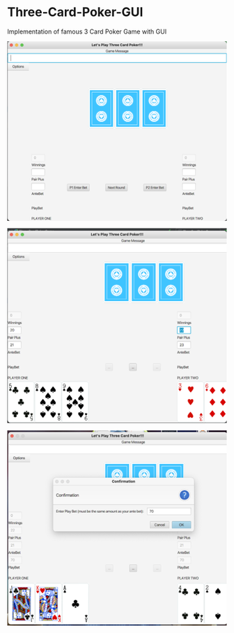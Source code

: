 # Three-Card-Poker-GUI
Implementation of famous 3 Card Poker Game with GUI


![](images/1.png)


![](images/2.png)


![](images/3.png)
